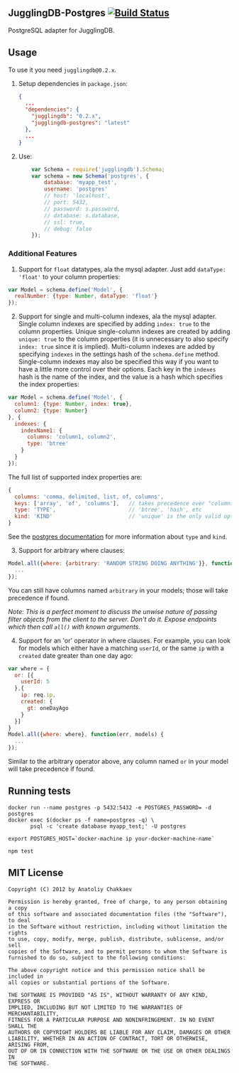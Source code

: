 ## JugglingDB-Postgres [![Build Status](https://travis-ci.org/jugglingdb/postgres-adapter.png)](https://travis-ci.org/jugglingdb/postgres-adapter)

PostgreSQL adapter for JugglingDB.

## Usage

To use it you need `jugglingdb@0.2.x`.

1. Setup dependencies in `package.json`:

    ```json
    {
      ...
      "dependencies": {
        "jugglingdb": "0.2.x",
        "jugglingdb-postgres": "latest"
      },
      ...
    }
    ```

2. Use:

    ```javascript
        var Schema = require('jugglingdb').Schema;
        var schema = new Schema('postgres', {
            database: 'myapp_test',
            username: 'postgres'
            // host: 'localhost',
            // port: 5432,
            // password: s.password,
            // database: s.database,
            // ssl: true,
            // debug: false
        });
    ```

### Additional Features

1. Support for `float` datatypes, ala the mysql adapter. Just add `dataType: 'float'` to your column properties:

  ```javascript
  var Model = schema.define('Model', {
    realNumber: {type: Number, dataType: 'float'}
  });
  ```

2. Support for single and multi-column indexes, ala the mysql adapter. Single column indexes are specified by adding `index: true` to the column properties. Unique single-column indexes are created by adding `unique: true` to the column properties (it is unnecessary to also specify `index: true` since it is implied). Multi-column indexes are added by specifying `indexes` in the settings hash of the `schema.define` method. Single-column indexes may also be specified this way if you want to have a little more control over their options. Each key in the `indexes` hash is the name of the index, and the value is a hash which specifies the index properties:

  ```javascript
  var Model = schema.define('Model', {
    column1: {type: Number, index: true},
    column2: {type: Number}
  }, {
    indexes: {
      indexName1: {
        columns: 'column1, column2',
        type: 'btree'
      }
    }
  });
  ```

  The full list of supported index properties are:

  ```javascript
  {
    columns: 'comma, delimited, list, of, columns',
    keys: ['array', 'of', 'columns'],   // takes precedence over "columns"!
    type: 'TYPE',                       // 'btree', 'hash', etc
    kind: 'KIND'                        // 'unique' is the only valid option
  }
  ```

  See the [postgres documentation](http://www.postgresql.org/docs/9.1/static/sql-createindex.html) for more information about `type` and `kind`.

3. Support for arbitrary where clauses:

  ```javascript
  Model.all({where: {arbitrary: 'RANDOM STRING DOING ANYTHING'}}, function(err, models) {
    ...
  });
  ```

  You can still have columns named `arbitrary` in your models; those will take precedence if found.

  _Note: This is a perfect moment to discuss the unwise nature of passing filter objects from the client to the server. Don't do it. Expose endpoints which then call `all()` with known arguments._

4. Support for an 'or' operator in where clauses. For example, you can look for models which either have a matching `userId`, or the same `ip` with a `created` date greater than one day ago:

  ```javascript
  var where = {
    or: [{
      userId: 5
    },{
      ip: req.ip,
      created: {
        gt: oneDayAgo
      }
    }]
  }
  Model.all({where: where}, function(err, models) {
    ...
  });
  ```

  Similar to the arbitrary operator above, any column named `or` in your model will take precedence if found.

## Running tests

    docker run --name postgres -p 5432:5432 -e POSTGRES_PASSWORD= -d postgres
    docker exec $(docker ps -f name=postgres -q) \
           psql -c 'create database myapp_test;' -U postgres

    export POSTGRES_HOST=`docker-machine ip your-docker-machine-name`

    npm test

## MIT License

    Copyright (C) 2012 by Anatoliy Chakkaev

    Permission is hereby granted, free of charge, to any person obtaining a copy
    of this software and associated documentation files (the "Software"), to deal
    in the Software without restriction, including without limitation the rights
    to use, copy, modify, merge, publish, distribute, sublicense, and/or sell
    copies of the Software, and to permit persons to whom the Software is
    furnished to do so, subject to the following conditions:

    The above copyright notice and this permission notice shall be included in
    all copies or substantial portions of the Software.

    THE SOFTWARE IS PROVIDED "AS IS", WITHOUT WARRANTY OF ANY KIND, EXPRESS OR
    IMPLIED, INCLUDING BUT NOT LIMITED TO THE WARRANTIES OF MERCHANTABILITY,
    FITNESS FOR A PARTICULAR PURPOSE AND NONINFRINGEMENT. IN NO EVENT SHALL THE
    AUTHORS OR COPYRIGHT HOLDERS BE LIABLE FOR ANY CLAIM, DAMAGES OR OTHER
    LIABILITY, WHETHER IN AN ACTION OF CONTRACT, TORT OR OTHERWISE, ARISING FROM,
    OUT OF OR IN CONNECTION WITH THE SOFTWARE OR THE USE OR OTHER DEALINGS IN
    THE SOFTWARE.

